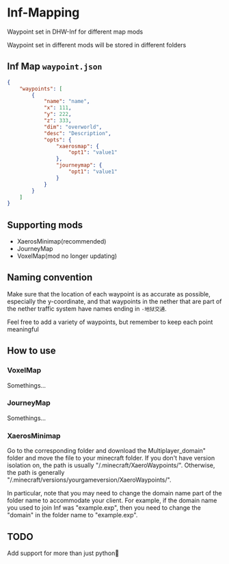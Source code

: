 # Inf-Mapping

Waypoint set in DHW-Inf for different map mods

Waypoint set in different mods will be stored in different folders

## Inf Map `waypoint.json`

```json
{
    "waypoints": [
        {
            "name": "name",
            "x": 111,
            "y": 222,
            "z": 333,
            "dim": "overworld",
            "desc": "Description",
            "opts": {
                "xaerosmap": {
                    "opt1": "value1"
                },
                "journeymap": {
                    "opt1": "value1"
                }
            }
        }
    ]
}
```

## Supporting mods

- XaerosMinimap(recommended)
- JourneyMap
- VoxelMap(mod no longer updating)

## Naming convention

Make sure that the location of each waypoint is as accurate as possible, especially the y-coordinate, and that waypoints in the nether that are part of the nether traffic system have names ending in `-地狱交通`.

Feel free to add a variety of waypoints, but remember to keep each point meaningful

## How to use

### VoxelMap

Somethings...

### JourneyMap

Somethings...

### XaerosMinimap

Go to the corresponding folder and download the Multiplayer_domain" folder and move the file to your minecraft folder. If you don't have version isolation on, the path is usually "/.minecraft/XaeroWaypoints/". Otherwise, the path is generally "/.minecraft/versions/yourgameversion/XaeroWaypoints/".

In particular, note that you may need to change the domain name part of the folder name to accommodate your client. For example, if the domain name you used to join Inf was "example.exp", then you need to change the "domain" in the folder name to "example.exp".

## TODO

Add support for more than just python🤮
